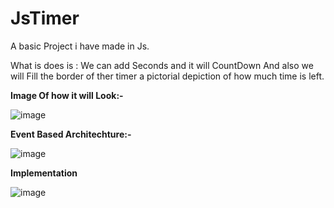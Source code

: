 # JsTimer
A basic Project i have made in Js.

What is does is : We can add Seconds and it will CountDown And also we will Fill the border of ther timer 
                a pictorial depiction of how much time is left.
                
<b>Image Of how it will Look:-</b>

![image](https://user-images.githubusercontent.com/64941695/228150650-58108358-8f36-4b43-8944-7f5f63a164fd.png)


<b>Event Based Architechture:-</b>

![image](https://user-images.githubusercontent.com/64941695/228149661-a35ca2a0-090e-469f-95fb-d65ca97a4519.png)

<b> Implementation </b>

![image](https://user-images.githubusercontent.com/64941695/228152418-b6da4e40-07b6-427f-937e-e1a920a9bace.png)

